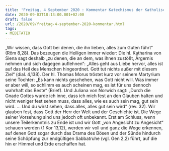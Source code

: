 ```yaml
---
title: 'Freitag, 4 September 2020 : Kommentar Katechismus der Katholischen Kirche'
date: 2020-09-03T18:13:00.001+02:00
draft: false
url: /2020/09/freitag-4-september-2020-kommentar.html
tags: 
- MEDITATIO
---
```


„Wir wissen, dass Gott bei denen, die ihn lieben, alles zum Guten führt“ (Röm 8,28). Das bezeugen die Heiligen immer wieder: Die hl. Katharina von Siena sagt deshalb „zu denen, die an dem, was ihnen zustößt, Ärgernis nehmen und sich dagegen auflehnen“: „Alles geht aus Liebe hervor, alles ist auf das Heil des Menschen hingeordnet. Gott tut nichts außer mit diesem Ziel“ (dial. 4,138). Der hl. Thomas Morus tröstet kurz vor seinem Martyrium seine Tochter: „Es kann nichts geschehen, was Gott nicht will. Was immer er aber will, so schlimm es auch scheinen mag, es ist für uns dennoch wahrhaft das Beste“ (Brief). Und Juliana von Norwich sagt: „Durch die Gnade Gottes wurde ich inne, dass ich mich fest an den Glauben halten und nicht weniger fest sehen muss, dass alles, wie es auch sein mag, gut sein wird. … Und du wirst sehen, dass alles, alles gut sein wird“ (rev. 32). Wir glauben fest, dass Gott der Herr der Welt und der Geschichte ist. Die Wege seiner Vorsehung sind uns jedoch oft unbekannt. Erst am Schluss, wenn unsere Teilerkenntnis zu Ende ist und wir Gott „von Angesicht zu Angesicht“ schauen werden (1 Kor 13,12), werden wir voll und ganz die Wege erkennen, auf denen Gott sogar durch das Drama des Bösen und der Sünde hindurch seine Schöpfung zur endgültigen Sabbatruhe (vgl. Gen 2,2) führt, auf die hin er Himmel und Erde erschaffen hat.